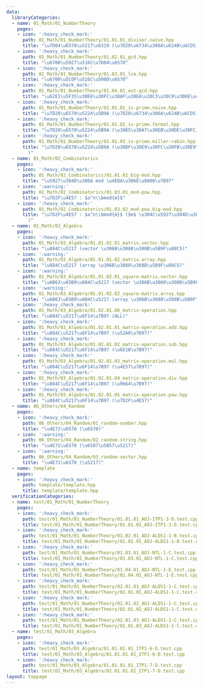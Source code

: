 ```yaml
---
data:
  libraryCategories:
  - name: 01_Math/01_NumberTheory
    pages:
    - icon: ':heavy_check_mark:'
      path: 01_Math/01_NumberTheory/01.01.01_divisor.naive.hpp
      title: "\u7D04\u6570\u5217\u6319 (\u7D20\u6734\u306A\u624B\u6CD5)"
    - icon: ':heavy_check_mark:'
      path: 01_Math/01_NumberTheory/01.02.01_gcd.hpp
      title: "\u6700\u5927\u516C\u7D04\u6570"
    - icon: ':heavy_check_mark:'
      path: 01_Math/01_NumberTheory/01.03.01_lcm.hpp
      title: "\u6700\u5C0F\u516C\u500D\u6570"
    - icon: ':heavy_check_mark:'
      path: 01_Math/01_NumberTheory/01.04.01_ext-gcd.hpp
      title: "\u62E1\u5F35\u30E6\u30FC\u30AF\u30EA\u30C3\u30C9\u306E\u4E92\u52A9\u6CD5"
    - icon: ':heavy_check_mark:'
      path: 01_Math/01_NumberTheory/02.01.01_is-prime.naive.hpp
      title: "\u7D20\u6570\u5224\u5B9A (\u7D20\u6734\u306A\u624B\u6CD5)"
    - icon: ':heavy_check_mark:'
      path: 01_Math/01_NumberTheory/02.01.02_is-prime.fermat.hpp
      title: "\u7D20\u6570\u5224\u5B9A (\u30D5\u30A7\u30EB\u30DE\u30FC)"
    - icon: ':heavy_check_mark:'
      path: 01_Math/01_NumberTheory/02.01.03_is-prime.miller-rabin.hpp
      title: "\u7D20\u6570\u5224\u5B9A (\u30DF\u30E9\u30FC\u30FB\u30E9\u30D3\u30F3\
        )"
  - name: 01_Math/02_Combinatorics
    pages:
    - icon: ':heavy_check_mark:'
      path: 01_Math/02_Combinatorics/01.01.01_big-mod.hpp
      title: "\u5927\u304D\u306A mod \u4E0A\u306E\u8A08\u7B97"
    - icon: ':warning:'
      path: 01_Math/02_Combinatorics/01.03.01_mod-pow.hpp
      title: "\u7D2F\u4E57 : $a^n\\bmod{m}$"
    - icon: ':heavy_check_mark:'
      path: 01_Math/02_Combinatorics/01.03.02_mod-pow.big-mod.hpp
      title: "\u7D2F\u4E57 : $a^n\\bmod{m}$ ($m$ \u304C\u5927\u304D\u3044\u5834\u5408\
        )"
  - name: 01_Math/03_Algebra
    pages:
    - icon: ':heavy_check_mark:'
      path: 01_Math/03_Algebra/01.01.01.01_matrix.vector.hpp
      title: "\u884C\u5217 (vector \u306B\u3088\u308B\u5B9F\u88C5)"
    - icon: ':warning:'
      path: 01_Math/03_Algebra/01.01.01.02_matrix.array.hpp
      title: "\u884C\u5217 (array \u306B\u3088\u308B\u5B9F\u88C5)"
    - icon: ':warning:'
      path: 01_Math/03_Algebra/01.01.02.01_square-matrix.vector.hpp
      title: "\u6B63\u65B9\u884C\u5217 (vector \u306B\u3088\u308B\u5B9F\u88C5)"
    - icon: ':warning:'
      path: 01_Math/03_Algebra/01.01.02.02_square-matrix.array.hpp
      title: "\u6B63\u65B9\u884C\u5217 (array \u306B\u3088\u308B\u5B9F\u88C5)"
    - icon: ':heavy_check_mark:'
      path: 01_Math/03_Algebra/01.02.01.00_matrix-operation.hpp
      title: "\u884C\u5217\u6F14\u7B97 (ALL)"
    - icon: ':heavy_check_mark:'
      path: 01_Math/03_Algebra/01.02.01.01_matrix-operation.add.hpp
      title: "\u884C\u5217\u6F14\u7B97 (\u52A0\u7B97)"
    - icon: ':heavy_check_mark:'
      path: 01_Math/03_Algebra/01.02.01.02_matrix-operation.sub.hpp
      title: "\u884C\u5217\u6F14\u7B97 (\u6E1B\u7B97)"
    - icon: ':heavy_check_mark:'
      path: 01_Math/03_Algebra/01.02.01.03_matrix-operation.mul.hpp
      title: "\u884C\u5217\u6F14\u7B97 (\u4E57\u7B97)"
    - icon: ':heavy_check_mark:'
      path: 01_Math/03_Algebra/01.02.01.04_matrix-operation.div.hpp
      title: "\u884C\u5217\u6F14\u7B97 (\u9664\u7B97)"
    - icon: ':heavy_check_mark:'
      path: 01_Math/03_Algebra/01.02.01.05_matrix-operation.pow.hpp
      title: "\u884C\u5217\u6F14\u7B97 (\u7D2F\u4E57)"
  - name: 06_Others/04_Random
    pages:
    - icon: ':heavy_check_mark:'
      path: 06_Others/04_Random/01_random-number.hpp
      title: "\u4E71\u6570 (\u6570)"
    - icon: ':warning:'
      path: 06_Others/04_Random/02_random-string.hpp
      title: "\u4E71\u6570 (\u6587\u5B57\u5217)"
    - icon: ':warning:'
      path: 06_Others/04_Random/03_random-vector.hpp
      title: "\u4E71\u6570 (\u5217)"
  - name: template
    pages:
    - icon: ':heavy_check_mark:'
      path: template/template.hpp
      title: template/template.hpp
  verificationCategories:
  - name: test/01_Math/01_NumberTheory
    pages:
    - icon: ':heavy_check_mark:'
      path: test/01_Math/01_NumberTheory/01.01.01_AOJ-ITP1-3-D.test.cpp
      title: test/01_Math/01_NumberTheory/01.01.01_AOJ-ITP1-3-D.test.cpp
    - icon: ':heavy_check_mark:'
      path: test/01_Math/01_NumberTheory/01.02.01_AOJ-ALDS1-1-B.test.cpp
      title: test/01_Math/01_NumberTheory/01.02.01_AOJ-ALDS1-1-B.test.cpp
    - icon: ':heavy_check_mark:'
      path: test/01_Math/01_NumberTheory/01.03.01_AOJ-NTL-1-C.test.cpp
      title: test/01_Math/01_NumberTheory/01.03.01_AOJ-NTL-1-C.test.cpp
    - icon: ':heavy_check_mark:'
      path: test/01_Math/01_NumberTheory/01.04.01_AOJ-NTL-1-E.test.cpp
      title: test/01_Math/01_NumberTheory/01.04.01_AOJ-NTL-1-E.test.cpp
    - icon: ':heavy_check_mark:'
      path: test/01_Math/01_NumberTheory/02.01.01_AOJ-ALDS1-1-C.test.cpp
      title: test/01_Math/01_NumberTheory/02.01.01_AOJ-ALDS1-1-C.test.cpp
    - icon: ':heavy_check_mark:'
      path: test/01_Math/01_NumberTheory/02.01.02_AOJ-ALDS1-1-C.test.cpp
      title: test/01_Math/01_NumberTheory/02.01.02_AOJ-ALDS1-1-C.test.cpp
    - icon: ':heavy_check_mark:'
      path: test/01_Math/01_NumberTheory/02.01.03_AOJ-ALDS1-1-C.test.cpp
      title: test/01_Math/01_NumberTheory/02.01.03_AOJ-ALDS1-1-C.test.cpp
  - name: test/01_Math/03_Algebra
    pages:
    - icon: ':heavy_check_mark:'
      path: test/01_Math/03_Algebra/01.01.01.01_ITP1-6-D.test.cpp
      title: test/01_Math/03_Algebra/01.01.01.01_ITP1-6-D.test.cpp
    - icon: ':heavy_check_mark:'
      path: test/01_Math/03_Algebra/01.01.01.01_ITP1-7-D.test.cpp
      title: test/01_Math/03_Algebra/01.01.01.01_ITP1-7-D.test.cpp
layout: toppage
---
```

